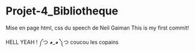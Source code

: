 # Projet-4_Bibliotheque
Mise en page html, css du speech de Neil Gaiman
This is my first commit!

HELL YEAH !
༼つ ◕_◕ ༽つ
coucou les copains 